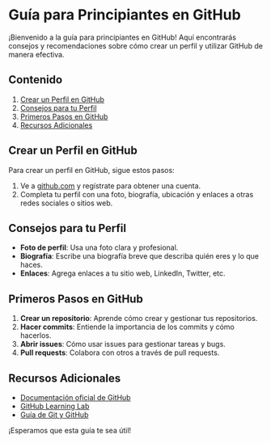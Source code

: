 # Guía para Principiantes en GitHub

¡Bienvenido a la guía para principiantes en GitHub! Aquí encontrarás consejos y recomendaciones sobre cómo crear un perfil y utilizar GitHub de manera efectiva.

## Contenido

1. [Crear un Perfil en GitHub](#crear-un-perfil-en-github)
2. [Consejos para tu Perfil](#consejos-para-tu-perfil)
3. [Primeros Pasos en GitHub](#primeros-pasos-en-github)
4. [Recursos Adicionales](#recursos-adicionales)

## Crear un Perfil en GitHub

Para crear un perfil en GitHub, sigue estos pasos:
1. Ve a [github.com](https://github.com) y regístrate para obtener una cuenta.
2. Completa tu perfil con una foto, biografía, ubicación y enlaces a otras redes sociales o sitios web.

## Consejos para tu Perfil

- **Foto de perfil**: Usa una foto clara y profesional.
- **Biografía**: Escribe una biografía breve que describa quién eres y lo que haces.
- **Enlaces**: Agrega enlaces a tu sitio web, LinkedIn, Twitter, etc.

## Primeros Pasos en GitHub

1. **Crear un repositorio**: Aprende cómo crear y gestionar tus repositorios.
2. **Hacer commits**: Entiende la importancia de los commits y cómo hacerlos.
3. **Abrir issues**: Cómo usar issues para gestionar tareas y bugs.
4. **Pull requests**: Colabora con otros a través de pull requests.

## Recursos Adicionales

- [Documentación oficial de GitHub](https://docs.github.com/)
- [GitHub Learning Lab](https://lab.github.com/)
- [Guía de Git y GitHub](https://guides.github.com/)

¡Esperamos que esta guía te sea útil!
